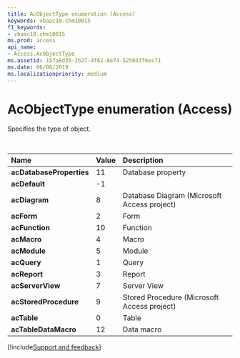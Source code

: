 ```yaml
---
title: AcObjectType enumeration (Access)
keywords: vbaac10.chm10015
f1_keywords:
- vbaac10.chm10015
ms.prod: access
api_name:
- Access.AcObjectType
ms.assetid: 157a8d35-2b27-4f62-8e74-525043f6ec71
ms.date: 06/08/2019
ms.localizationpriority: medium
---
```



# AcObjectType enumeration (Access)

Specifies the type of object.

<br/>

|Name|Value|Description|
|:-----|:-----|:-----|
|**acDatabaseProperties**|11|Database property|
|**acDefault**|-1||
|**acDiagram**|8|Database Diagram (Microsoft Access project)|
|**acForm**|2|Form|
|**acFunction**|10|Function|
|**acMacro**|4|Macro|
|**acModule**|5|Module|
|**acQuery**|1|Query|
|**acReport**|3|Report|
|**acServerView**|7|Server View|
|**acStoredProcedure**|9|Stored Procedure (Microsoft Access project)|
|**acTable**|0|Table|
|**acTableDataMacro**|12|Data macro|

[!include[Support and feedback](~/includes/feedback-boilerplate.md)]
